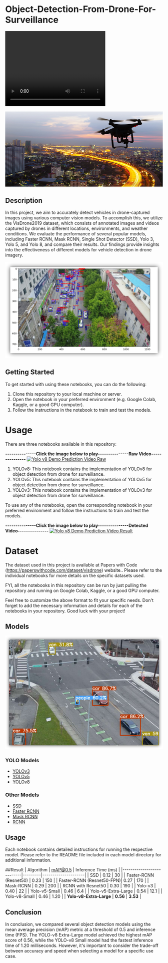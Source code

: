 # Object-Detection-From-Drone-For-Surveillance

<video width="320" height="240" controls>
  <source src="path/to/video.mp4" type="video/mp4">
  Your browser does not support the video tag.
</video>

![Example Image](/images/drone_detection_network_cameras.png)

## Description 

In this project, we aim to accurately detect vehicles
in drone-captured images using various computer vision
models. To accomplish this, we utilize the VisDrone2019
dataset, which consists of annotated images and videos captured
by drones in different locations, environments, and
weather conditions. We evaluate the performance of several
popular models, including Faster RCNN, Mask
RCNN, Single Shot Detector (SSD), Yolo 3, Yolo 5, and Yolo
8, and compare their results. Our findings provide insights
into the effectiveness of different models for vehicle detection
in drone imagery.

![Example Image](/images/Det1.png)

## Getting Started
To get started with using these notebooks, you can do the following:

1. Clone this repository to your local machine or server.
2. Open the notebook in your preferred environment (e.g. Google Colab, Kaggle, or a good GPU computer).
3. Follow the instructions in the notebook to train and test the models.

# Usage
There are three notebooks available in this repository:

 **---------------Click the image below to play---------------Raw Video---------------**
[![Yolo v8 Demo Prediction Video Raw](/images/Capture.PNG)](https://www.youtube.com/watch?v=aqQCqUTpJwk&list=PLL2b_SupsxhU2i4IVMQ59_1RCRFsNBv0X&index=2)

1. YOLOv8: This notebook contains the implementation of YOLOv8 for object detection from drone for surveillance.
2. YOLOv5: This notebook contains the implementation of YOLOv5 for object detection from drone for surveillance.
3. YOLOv3: This notebook contains the implementation of YOLOv3 for object detection from drone for surveillance.

To use any of the notebooks, open the corresponding notebook in your preferred environment and follow the instructions to train and test the models.

**---------------Click the image below to play---------------Detected Video---------------**
[![Yolo v8 Demo Prediction Video Result](/images/Capture1.PNG)](https://www.youtube.com/watch?v=iJYsdUKSVtI&list=PLL2b_SupsxhU2i4IVMQ59_1RCRFsNBv0X&index=3)

# Dataset
The dataset used in this project is available at Papers with Code (https://paperswithcode.com/dataset/visdrone) website.. Please refer to the individual notebooks for more details on the specific datasets used.

FYI, all the notebooks in this repository can be run by just pulling the repository and running on Google Colab, Kaggle, or a good GPU computer.

Feel free to customize the above format to fit your specific needs. Don't forget to add the necessary information and details for each of the notebooks in your repository. Good luck with your project!

## Models

![Example Image](/images/Det2.png)
### YOLO Models
- [YOLOv3](https://github.com/ni9/Object-Detection-From-Drone-For-Surveillance/blob/main/Yolo-v3/yolo3.ipynb)
- [YOLOv5](https://github.com/ni9/Object-Detection-From-Drone-For-Surveillance/blob/main/yolov5/viz_yolov5x.ipynb)
- [YOLOv8](https://github.com/ni9/Object-Detection-From-Drone-For-Surveillance/blob/main/Yolo-V8/YoloV8.ipynb)

### Other Models
- [SSD](https://github.com/ni9/Object-Detection-From-Drone-For-Surveillance/blob/main/SSD/SSD.ipynb)
- [Faster RCNN](https://github.com/ni9/Object-Detection-From-Drone-For-Surveillance/blob/main/Faster-RCNN/Faster_RCNN.ipynb)
- [Mask RCNN](https://github.com/ni9/Object-Detection-From-Drone-For-Surveillance/blob/main/MaskRCNN/Visdrone_MaskRCNN.ipynb)
- [RCNN](https://github.com/ni9/Object-Detection-From-Drone-For-Surveillance/blob/main/rcnn/RCNN.ipynb)


## Usage
Each notebook contains detailed instructions for running the respective model. Please refer to the README file included in each model directory for additional information.

##Result
| Algorithm                 | mAP@0.5 | Inference Time (ms) |
|---------------------------|---------|---------------------|
| SSD                       | 0.12    | 30                  |
| Faster-RCNN (Resnet50)    | 0.23    | 150                 |
| Faster-RCNN (Resnet50-FPN)| 0.27    | 170                 |
| Mask-RCNN                 | 0.29    | 200                 |
| RCNN with Resnet50        | 0.30    | 190                 |
| Yolo-v3                   | 0.40    | 22                  |
| Yolo-v5-Small             | 0.46    | 6.4                 |
| Yolo-v5-Extra-Large       | 0.54    | 12.1                |
| Yolo-v8-Small             | 0.46    | 1.20                |
| **Yolo-v8-Extra-Large**       | **0.56**    | **3.53**                |


## Conclusion 
In conclusion, we compared several object detection models using the mean average precision (mAP) metric at a threshold of 0.5 and inference time (FPS). The YOLO-v8 Extra-Large model achieved the highest mAP score of 0.56, while the YOLO-v8 Small model had the fastest inference time of 1.20 milliseconds. However, it's important to consider the trade-off between accuracy and speed when selecting a model for a specific use case.


